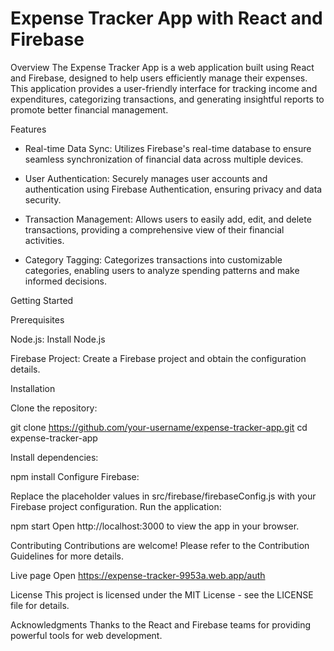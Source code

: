 <h1>Expense Tracker App with React and Firebase</h1>

Overview
The Expense Tracker App is a web application built using React and Firebase, designed to help users efficiently manage their expenses. This application provides a user-friendly interface for tracking income and expenditures, categorizing transactions, and generating insightful reports to promote better financial management.



Features
 -  Real-time Data Sync: Utilizes Firebase's real-time database to ensure seamless synchronization of financial data across multiple devices.


 -  User Authentication: Securely manages user accounts and authentication using Firebase Authentication, ensuring privacy and data security.


 -  Transaction Management: Allows users to easily add, edit, and delete transactions, providing a comprehensive view of their financial activities.


 -  Category Tagging: Categorizes transactions into customizable categories, enabling users to analyze spending patterns and make informed decisions.







Getting Started

Prerequisites

Node.js: Install Node.js

Firebase Project: Create a Firebase project and obtain the configuration details.

Installation

Clone the repository:


git clone https://github.com/your-username/expense-tracker-app.git
cd expense-tracker-app

Install dependencies:

npm install
Configure Firebase:

Replace the placeholder values in src/firebase/firebaseConfig.js with your Firebase project configuration.
Run the application:


npm start
Open http://localhost:3000 to view the app in your browser.

Contributing
Contributions are welcome! Please refer to the Contribution Guidelines for more details.

Live page
Open https://expense-tracker-9953a.web.app/auth

License
This project is licensed under the MIT License - see the LICENSE file for details.

Acknowledgments
Thanks to the React and Firebase teams for providing powerful tools for web development.

